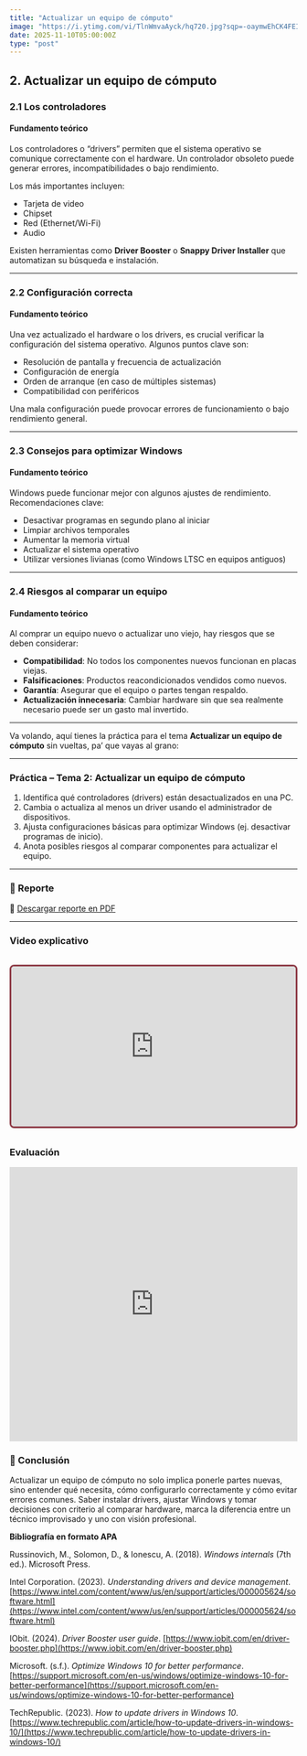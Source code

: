 ```yaml
---
title: "Actualizar un equipo de cómputo"
image: "https://i.ytimg.com/vi/TlnWmvaAyck/hq720.jpg?sqp=-oaymwEhCK4FEIIDSFryq4qpAxMIARUAAAAAGAElAADIQj0AgKJD&rs=AOn4CLAH3sqUrfCHL-aVNlnO2Cdd1kuk7g"
date: 2025-11-10T05:00:00Z
type: "post"
---
```


## 2. Actualizar un equipo de cómputo

### 2.1 Los controladores

#### Fundamento teórico
Los controladores o “drivers” permiten que el sistema operativo se comunique correctamente con el hardware. Un controlador obsoleto puede generar errores, incompatibilidades o bajo rendimiento.

Los más importantes incluyen:
- Tarjeta de video
- Chipset
- Red (Ethernet/Wi-Fi)
- Audio

Existen herramientas como **Driver Booster** o **Snappy Driver Installer** que automatizan su búsqueda e instalación.

---

### 2.2 Configuración correcta

#### Fundamento teórico
Una vez actualizado el hardware o los drivers, es crucial verificar la configuración del sistema operativo. Algunos puntos clave son:

- Resolución de pantalla y frecuencia de actualización
- Configuración de energía
- Orden de arranque (en caso de múltiples sistemas)
- Compatibilidad con periféricos

Una mala configuración puede provocar errores de funcionamiento o bajo rendimiento general.

---

### 2.3 Consejos para optimizar Windows

#### Fundamento teórico
Windows puede funcionar mejor con algunos ajustes de rendimiento. Recomendaciones clave:

- Desactivar programas en segundo plano al iniciar
- Limpiar archivos temporales
- Aumentar la memoria virtual
- Actualizar el sistema operativo
- Utilizar versiones livianas (como Windows LTSC en equipos antiguos)

---

### 2.4 Riesgos al comparar un equipo

#### Fundamento teórico
Al comprar un equipo nuevo o actualizar uno viejo, hay riesgos que se deben considerar:

- **Compatibilidad**: No todos los componentes nuevos funcionan en placas viejas.
- **Falsificaciones**: Productos reacondicionados vendidos como nuevos.
- **Garantía**: Asegurar que el equipo o partes tengan respaldo.
- **Actualización innecesaria**: Cambiar hardware sin que sea realmente necesario puede ser un gasto mal invertido.

---
Va volando, aquí tienes la práctica para el tema **Actualizar un equipo de cómputo** sin vueltas, pa’ que vayas al grano:

---

### Práctica – Tema 2: Actualizar un equipo de cómputo

1. Identifica qué controladores (drivers) están desactualizados en una PC.
2. Cambia o actualiza al menos un driver usando el administrador de dispositivos.
3. Ajusta configuraciones básicas para optimizar Windows (ej. desactivar programas de inicio).
4. Anota posibles riesgos al comparar componentes para actualizar el equipo.

--- 


### 📄 Reporte

📎 [Descargar reporte en PDF](./reportes/actualizar_equipo.pdf)

---

### Video explicativo
<div class="video-wrapper">
  <div class="video-container">
    <iframe
      src="https://www.youtube.com/embed/O1OWAwNAeyk"
      title="Explicación de Series de Taylor"
      frameborder="0"
      allow="accelerometer; autoplay; clipboard-write; encrypted-media; gyroscope; picture-in-picture"
      allowfullscreen
    ></iframe>
  </div>
</div>

<style>
  .video-wrapper {
    max-width: 800px;
    margin: 2rem auto;
    border: 3px solid #8e3b46; 
    border-radius: 0.5rem; 
    overflow: hidden;
    box-shadow: 0 1px 3px rgba(0,0,0,0.1); /* Sombra suave */
  }

  .video-container {
    position: relative;
    padding-bottom: 56.25%; /* Relación 16:9 */
    height: 0;
    overflow: hidden;
  }

  .video-container iframe {
    position: absolute;
    top: 0;
    left: 0;
    width: 100%;
    height: 100%;
  }
</style>


### Evaluación
<iframe width="640px" height="480px" src="https://forms.office.com/Pages/ResponsePage.aspx?id=gsNAcvN36kKVdjcJfbNi0FCkw5CfzlBNhis-3McxiZlUMDBEMjNHQThLWTZOUzIzU1M2WU5GMExHSi4u&embed=true" frameborder="0" marginwidth="0" marginheight="0" style="border: none; max-width:100%; max-height:100vh" allowfullscreen webkitallowfullscreen mozallowfullscreen msallowfullscreen> </iframe>

### 🧾 Conclusión

Actualizar un equipo de cómputo no solo implica ponerle partes nuevas, sino entender qué necesita, cómo configurarlo correctamente y cómo evitar errores comunes. Saber instalar drivers, ajustar Windows y tomar decisiones con criterio al comparar hardware, marca la diferencia entre un técnico improvisado y uno con visión profesional.

**Bibliografía en formato APA**

Russinovich, M., Solomon, D., & Ionescu, A. (2018). *Windows internals* (7th ed.). Microsoft Press.

Intel Corporation. (2023). *Understanding drivers and device management*. [https://www.intel.com/content/www/us/en/support/articles/000005624/software.html](https://www.intel.com/content/www/us/en/support/articles/000005624/software.html)

IObit. (2024). *Driver Booster user guide*. [https://www.iobit.com/en/driver-booster.php](https://www.iobit.com/en/driver-booster.php)

Microsoft. (s.f.). *Optimize Windows 10 for better performance*. [https://support.microsoft.com/en-us/windows/optimize-windows-10-for-better-performance](https://support.microsoft.com/en-us/windows/optimize-windows-10-for-better-performance)

TechRepublic. (2023). *How to update drivers in Windows 10*. [https://www.techrepublic.com/article/how-to-update-drivers-in-windows-10/](https://www.techrepublic.com/article/how-to-update-drivers-in-windows-10/)

